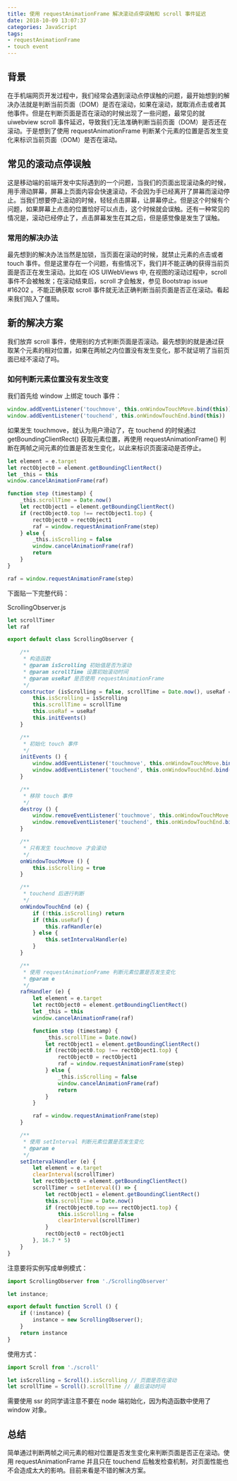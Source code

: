 ```yaml
---
title: 使用 requestAnimationFrame 解决滚动点停误触和 scroll 事件延迟
date: 2018-10-09 13:07:37
categories: JavaScript
tags:
- requestAnimationFrame
- touch event
---
```


## 背景

在手机端网页开发过程中，我们经常会遇到滚动点停误触的问题，最开始想到的解决办法就是判断当前页面（DOM）是否在滚动，如果在滚动，就取消点击或者其他事件。但是在判断页面是否在滚动的时候出现了一些问题，最常见的就 uiwebview scroll 事件延迟，导致我们无法准确判断当前页面（DOM）是否还在滚动。于是想到了使用 requestAnimationFrame 判断某个元素的位置是否发生变化来标识当前页面（DOM）是否在滚动。

<!--more-->

## 常见的滚动点停误触

这是移动端的前端开发中实际遇到的一个问题，当我们的页面出现滚动条的时候，用手滑动屏幕，屏幕上页面内容会快速滚动，不会因为手已经离开了屏幕而滚动停止。当我们想要停止滚动的时候，轻轻点击屏幕，让屏幕停止。但是这个时候有个问题，如果屏幕上点击的位置恰好可以点击，这个时候就会误触。还有一种常见的情况是，滚动已经停止了，点击屏幕发生在其之后，但是感觉像是发生了误触。

### 常用的解决办法

最先想到的解决办法当然是加锁，当页面在滚动的时候，就禁止元素的点击或者 touch 事件。但是这里存在一个问题，有些情况下，我们并不能正确的获得当前页面是否正在发生滚动。比如在 iOS UIWebViews 中, 在视图的滚动过程中，scroll 事件不会被触发；在滚动结束后，scroll 才会触发，参见 Bootstrap issue #16202 。不能正确获取 scroll 事件就无法正确判断当前页面是否正在滚动。看起来我们陷入了僵局。

## 新的解决方案

我们放弃 scroll 事件，使用别的方式判断页面是否滚动。最先想到的就是通过获取某个元素的相对位置，如果在两帧之内位置没有发生变化，那不就证明了当前页面已经不滚动了吗。


### 如何判断元素位置没有发生改变

我们首先给 window 上绑定 touch 事件：

```javascript
window.addEventListener('touchmove', this.onWindowTouchMove.bind(this))
window.addEventListener('touchend', this.onWindowTouchEnd.bind(this))
```

如果发生 touchmove，就认为用户滑动了，在 touchend 的时候通过 getBoundingClientRect() 获取元素位置，再使用 requestAnimationFrame() 判断在两帧之间元素的位置是否发生变化，以此来标识页面滚动是否停止。

```javascript
let element = e.target
let rectObject0 = element.getBoundingClientRect()
let _this = this
window.cancelAnimationFrame(raf)

function step (timestamp) {
    _this.scrollTime = Date.now()
    let rectObject1 = element.getBoundingClientRect()
    if (rectObject0.top !== rectObject1.top) {
        rectObject0 = rectObject1
        raf = window.requestAnimationFrame(step)
    } else {
        _this.isScrolling = false
        window.cancelAnimationFrame(raf)
        return
    }
}

raf = window.requestAnimationFrame(step)
```

下面贴一下完整代码：

ScrollingObserver.js 

```javascript
let scrollTimer
let raf

export default class ScrollingObserver {

    /**
     * 构造函数
     * @param isScrolling 初始值是否为滚动
     * @param scrollTime 设置初始滚动时间
     * @param useRaf 是否使用 requestAnimationFrame
     */
    constructor (isScrolling = false, scrollTime = Date.now(), useRaf = false) {
        this.isScrolling = isScrolling
        this.scrollTime = scrollTime
        this.useRaf = useRaf
        this.initEvents()
    }

    /**
     * 初始化 touch 事件
     */
    initEvents () {
        window.addEventListener('touchmove', this.onWindowTouchMove.bind(this))
        window.addEventListener('touchend', this.onWindowTouchEnd.bind(this))
    }

    /**
     * 移除 touch 事件
     */
    destroy () {
        window.removeEventListener('touchmove', this.onWindowTouchMove.bind(this))
        window.removeEventListener('touchend', this.onWindowTouchEnd.bind(this))
    }

    /**
     * 只有发生 touchmove 才会滚动
     */
    onWindowTouchMove () {
        this.isScrolling = true
    }

    /**
     * touchend 后进行判断
     */
    onWindowTouchEnd (e) {
        if (!this.isScrolling) return
        if (this.useRaf) {
            this.rafHandler(e)
        } else {
            this.setIntervalHandler(e)
        }
    }

    /**
     * 使用 requestAnimationFrame 判断元素位置是否发生变化
     * @param e
     */
    rafHandler (e) {
        let element = e.target
        let rectObject0 = element.getBoundingClientRect()
        let _this = this
        window.cancelAnimationFrame(raf)

        function step (timestamp) {
            _this.scrollTime = Date.now()
            let rectObject1 = element.getBoundingClientRect()
            if (rectObject0.top !== rectObject1.top) {
                rectObject0 = rectObject1
                raf = window.requestAnimationFrame(step)
            } else {
                _this.isScrolling = false
                window.cancelAnimationFrame(raf)
                return
            }
        }

        raf = window.requestAnimationFrame(step)
    }

    /**
     * 使用 setInterval 判断元素位置是否发生变化
     * @param e
     */
    setIntervalHandler (e) {
        let element = e.target
        clearInterval(scrollTimer)
        let rectObject0 = element.getBoundingClientRect()
        scrollTimer = setInterval(() => {
            let rectObject1 = element.getBoundingClientRect()
            this.scrollTime = Date.now()
            if (rectObject0.top === rectObject1.top) {
                this.isScrolling = false
                clearInterval(scrollTimer)
            }
            rectObject0 = rectObject1
        }, 16.7 * 5)
    }
}
```
注意要将实例写成单例模式：

```javascript
import ScrollingObserver from './ScrollingObserver'

let instance;

export default function Scroll () {
    if (!instance) {
        instance = new ScrollingObserver();
    }
    return instance
}
```

使用方式：

```javascript
import Scroll from './scroll'

let isScrolling = Scroll().isScrolling // 页面是否在滚动
let scrollTime = Scroll().scrollTime // 最后滚动时间
```

需要使用 ssr 的同学请注意不要在 node 端初始化，因为构造函数中使用了 window 对象。


## 总结

简单通过判断两帧之间元素的相对位置是否发生变化来判断页面是否正在滚动。使用 requestAnimationFrame 并且只在 touchend 后触发检查机制，对页面性能也不会造成太大的影响。目前来看是不错的解决方案。
















